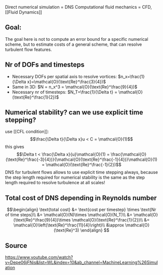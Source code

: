 Direct numerical simulation = DNS
Computational fluid mechanics = CFD, [[Fluid Dynamics]]


## Goal:
The goal here is not to compute an error bound for a specific numerical scheme, but to estimate costs of a general scheme, that can resolve turbulent flow features.


## Nr of DOFs and timesteps
- Necessary DOFs per spatial axis to resolve vortices: $n_x=\frac{1}{\Delta x}=\mathcal{O}(\text{Re}^\frac{3}{4})$
- Same in 3D: $N = n_x^3 = \mathcal{O}(\text{Re}^\frac{9}{4})$
- Necessary nr of timesteps: $N_T=\frac{1}{\Delta t} = \mathcal{O}(\text{Re}^\frac{1}{2})$


## Numerical stability? can we use explicit time stepping?
use [[CFL condition]]:
$$\frac{\Delta t}{\Delta x}u < C = \mathcal{O}(1)$$
this gives
$$\Delta t < \frac{\Delta x}{u}\mathcal{O}(1) = \frac{\mathcal{O}(\text{Re}^\frac{-3}{4})}{\mathcal{O}(\text{Re}^\frac{-1}{4})}\mathcal{O}(1) = \mathcal{O}(\text{Re}^\frac{-1}{2})$$
DNS for turbulent flows allows to use explicit time stepping always, because the step length required for numerical stability is the same as the step length required to resolve turbulence at all scales!


## Total cost of DNS depending in Reynolds number
$$\begin{align}
\text{total cost} &= \text{cost per timestep} \times \text{Nr of time steps}\\
&= \mathcal{O}(N)\times \mathcal{O}(N_T)\\
&= \mathcal{O}(\text{Re}^\frac{9}{4})\times \mathcal{O}(\text{Re}^\frac{1}{2})\\
&= \mathcal{O}\left(\text{Re}^\frac{11}{4}\right)\\
&\approx \mathcal{O}(\text{Re}^3)
\end{align} $$


## Source
https://www.youtube.com/watch?v=Depe06jFNis&list=WL&index=10&ab_channel=MachineLearning%26Simulation